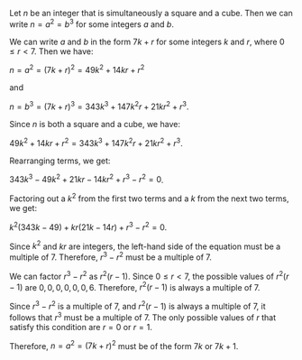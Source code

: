  Let $n$ be an integer that is simultaneously a square and a cube. Then we can write $n = a^2 = b^3$ for some integers $a$ and $b$.

We can write $a$ and $b$ in the form $7k + r$ for some integers $k$ and $r$, where $0 \leq r < 7$. Then we have:

$n = a^2 = (7k + r)^2 = 49k^2 + 14kr + r^2$

and

$n = b^3 = (7k + r)^3 = 343k^3 + 147k^2r + 21kr^2 + r^3$.

Since $n$ is both a square and a cube, we have:

$49k^2 + 14kr + r^2 = 343k^3 + 147k^2r + 21kr^2 + r^3$.

Rearranging terms, we get:

$343k^3 - 49k^2 + 21kr - 14kr^2 + r^3 - r^2 = 0$.

Factoring out a $k^2$ from the first two terms and a $k$ from the next two terms, we get:

$k^2(343k - 49) + kr(21k - 14r) + r^3 - r^2 = 0$.

Since $k^2$ and $kr$ are integers, the left-hand side of the equation must be a multiple of $7$. Therefore, $r^3 - r^2$ must be a multiple of $7$.

We can factor $r^3 - r^2$ as $r^2(r - 1)$. Since $0 \leq r < 7$, the possible values of $r^2(r - 1)$ are $0, 0, 0, 0, 0, 0, 6$. Therefore, $r^2(r - 1)$ is always a multiple of $7$.

Since $r^3 - r^2$ is a multiple of $7$, and $r^2(r - 1)$ is always a multiple of $7$, it follows that $r^3$ must be a multiple of $7$. The only possible values of $r$ that satisfy this condition are $r = 0$ or $r = 1$.

Therefore, $n = a^2 = (7k + r)^2$ must be of the form $7k$ or $7k + 1$.